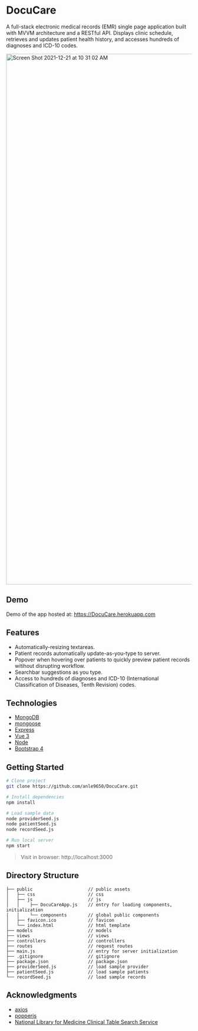 # DocuCare

A full-stack electronic medical records (EMR) single page application built with MVVM architecture and a RESTful API. Displays clinic schedule, retrieves and updates patient health history, and accesses hundreds of diagnoses and ICD-10 codes.

<img width="1438" alt="Screen Shot 2021-12-21 at 10 31 02 AM" src="https://user-images.githubusercontent.com/77894900/146973436-7ed69a61-cf27-4740-8205-9d22f827ba70.png">

## Demo

Demo of the app hosted at: https://DocuCare.herokuapp.com

## Features

* Automatically-resizing textareas.
* Patient records automatically update-as-you-type to server.
* Popover when hovering over patients to quickly preview patient records witihout disrupting workflow.
* Searchbar suggestions as you type.
* Access to hundreds of diagnoses and ICD-10 (International Classification of Diseases, Tenth Revision) codes. 

## Technologies

* [MongoDB](https://www.mongodb.com)
* [mongoose](https://mongoosejs.com)
* [Express](https://expressjs.com)
* [Vue 3](https://v3.vuejs.org)
* [Node](https://nodejs.org/en/)
* [Bootstrap 4](https://getbootstrap.com)

## Getting Started

```bash
# Clone project 
git clone https://github.com/anle9650/DocuCare.git

# Install dependencies
npm install

# Load sample data
node providerSeed.js
node patientSeed.js
node recordSeed.js

# Run local server
npm start
```

> Visit in browser: http://localhost:3000

## Directory Structure

```
├── public                     // public assets 
│   ├── css                    // css
│   ├── js                     // js
│   │    ├── DocuCareApp.js    // entry for loading components, initialization 
│   │    └── components        // global public components 
│   ├── favicon.ico            // favicon
│   └── index.html             // html template
├── models                     // models
├── views                      // views
├── controllers                // controllers
├── routes                     // request routes
├── main.js                    // entry for server initialization
├── .gitignore                 // gitignore 
├── package.json               // package.json
├── providerSeed.js            // load sample provider
├── patientSeed.js             // load sample patients
└── recordSeed.js              // load sample records
```

## Acknowledgments

* [axios](https://axios-http.com/docs/intro)
* [popperjs](https://popper.js.org)
* [National Library for Medicine Clinical Table Search Service](https://clinicaltables.nlm.nih.gov/apidoc/icd10cm/v3/doc.html)

